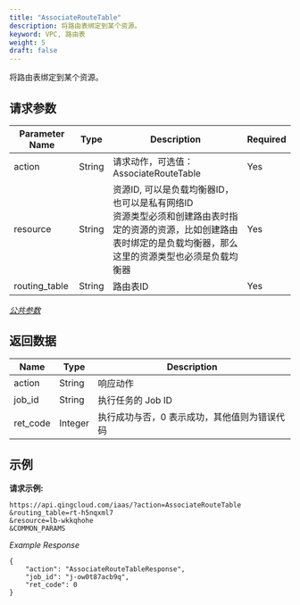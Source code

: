 ```yaml
---
title: "AssociateRouteTable"
description: 将路由表绑定到某个资源。
keyword: VPC, 路由表
weight: 5
draft: false
---
```


将路由表绑定到某个资源。

## 请求参数

| Parameter Name | Type | Description | Required |
| --- | --- | --- | --- |
| action | String | 请求动作，可选值：AssociateRouteTable | Yes |
| resource | String | 资源ID, 可以是负载均衡器ID，也可以是私有网络ID <br> 资源类型必须和创建路由表时指定的资源的资源，比如创建路由表时绑定的是负载均衡器，那么这里的资源类型也必须是负载均衡器 | Yes |
| routing_table | String | 路由表ID | Yes |

[_公共参数_](../../get_api/parameters/)

## 返回数据

| Name | Type | Description |
| --- | --- | --- |
| action | String | 响应动作 |
| job_id | String | 执行任务的 Job ID |
| ret_code | Integer | 执行成功与否，0 表示成功，其他值则为错误代码 |

## 示例

**请求示例:**

```
https://api.qingcloud.com/iaas/?action=AssociateRouteTable
&routing_table=rt-h5nqxml7
&resource=lb-wkkqhohe
&COMMON_PARAMS
```

_Example Response_

```
{
	"action": "AssociateRouteTableResponse",
	"job_id": "j-ow0t87acb9q",
	"ret_code": 0
}
```

